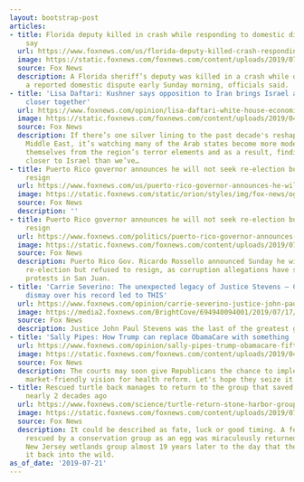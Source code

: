 ```yaml
---
layout: bootstrap-post
articles:
- title: Florida deputy killed in crash while responding to domestic dispute, officials
    say
  url: https://www.foxnews.com/us/florida-deputy-killed-crash-responding-domestic-dispute
  image: https://static.foxnews.com/foxnews.com/content/uploads/2019/07/Broward-County-SO.jpg
  source: Fox News
  description: A Florida sheriff’s deputy was killed in a crash while on his way to
    a reported domestic dispute early Sunday morning, officials said.
- title: 'Lisa Daftari: Kushner says opposition to Iran brings Israel and Arab nations
    closer together'
  url: https://www.foxnews.com/opinion/lisa-daftari-white-house-economic-plan-iran
  image: https://static.foxnews.com/foxnews.com/content/uploads/2019/04/JaredFNF040219.jpg
  source: Fox News
  description: If there’s one silver lining to the past decade's reshaping of the
    Middle East, it’s watching many of the Arab states become more moderate, separating
    themselves from the region’s terror elements and as a result, finding themselves
    closer to Israel than we’ve…
- title: Puerto Rico governor announces he will not seek re-election but refuses to
    resign
  url: https://www.foxnews.com/us/puerto-rico-governor-announces-he-will-not-seek-re-election-but-refuses-to-resign
  image: https://static.foxnews.com/static/orion/styles/img/fox-news/og/og-fox-news.png
  source: Fox News
  description: ''
- title: Puerto Rico governor announces he will not seek re-election but refuses to
    resign
  url: https://www.foxnews.com/politics/puerto-rico-governor-announces-he-will-not-seek-re-election-but-refuses-to-resign
  image: https://static.foxnews.com/foxnews.com/content/uploads/2019/07/Ricardo-Rosello.jpg
  source: Fox News
  description: Puerto Rico Gov. Ricardo Rossello announced Sunday he will not seek
    re-election but refused to resign, as corruption allegations have sparked widespread
    protests in San Juan.
- title: 'Carrie Severino: The unexpected legacy of Justice Stevens – Conservative
    dismay over his record led to THIS'
  url: https://www.foxnews.com/opinion/carrie-severino-justice-john-paul-stevens-supreme-court-conservative-liberal
  image: https://media2.foxnews.com/BrightCove/694940094001/2019/07/17/694940094001_6060297696001_6060292891001-vs.jpg
  source: Fox News
  description: Justice John Paul Stevens was the last of the greatest generation.
- title: 'Sally Pipes: How Trump can replace ObamaCare with something ''far better'''
  url: https://www.foxnews.com/opinion/sally-pipes-trump-obamacare-fifth-circuit-health-insurance
  image: https://static.foxnews.com/foxnews.com/content/uploads/2019/04/AP19090562207940.jpg
  source: Fox News
  description: The courts may soon give Republicans the chance to implement an alternative,
    market-friendly vision for health reform. Let's hope they seize it.
- title: Rescued turtle back manages to return to the group that saved the animal
    nearly 2 decades ago
  url: https://www.foxnews.com/science/turtle-return-stone-harbor-group-rescued-decades-ago
  image: https://static.foxnews.com/foxnews.com/content/uploads/2019/07/turtle-crossing-1.jpg
  source: Fox News
  description: It could be described as fate, luck or good timing. A female turtle
    rescued by a conservation group as an egg was miraculously returned to the same
    New Jersey wetlands group almost 19 years later to the day that they released
    it back into the wild.
as_of_date: '2019-07-21'
---
```


